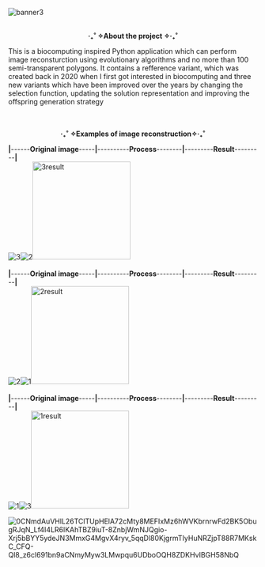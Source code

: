 
![banner3](https://user-images.githubusercontent.com/84241003/179009001-420b39a4-3eef-4253-b83c-4a6c1ec09180.gif)<br><br>

<p  align="center" style="bold">
<b> ‧₊˚ ✧About the project ✧‧₊˚</b>
</p>
This is a biocomputing inspired Python application which can perform image reconsturction using evolutionary algorithms and no more than 100 semi-transparent polygons. It contains a refference variant, which was created back in 2020 when I first got interested in biocomputing and three new variants which have been improved over the years by changing the selection function, updating the solution representation and improving the offspring generation strategy 
<br><br><br>
<p  align="center" style="bold">
<b>‧₊˚ ✧Examples of image reconstruction✧‧₊˚ </b>
</p>

 <b>|</b>------<b>Original image</b>-----<b>|</b>----------<b>Process</b>--------<b>|</b>---------<b>Result</b>---------<b>|</b>  
![3](https://user-images.githubusercontent.com/84241003/178973605-23500bb4-0b9d-4f1a-a2d1-133d4169ba48.png)![2](https://user-images.githubusercontent.com/84241003/178999054-f64b862b-eddf-4e51-a378-478bbda32e50.gif)<img width="198" alt="3result" src="https://user-images.githubusercontent.com/84241003/178973614-14f9c21c-4d91-437a-babe-ae9c949fd490.png">
<br><br>
 <b>|</b>------<b>Original image</b>-----<b>|</b>----------<b>Process</b>--------<b>|</b>---------<b>Result</b>---------<b>|</b>  
![2](https://user-images.githubusercontent.com/84241003/178973578-f2d42cb5-2464-4380-a816-9605cce20659.jpg)![1](https://user-images.githubusercontent.com/84241003/178998218-44379038-b331-4cda-86ed-ae5a60f01457.gif)<img width="198" alt="2result" src="https://user-images.githubusercontent.com/84241003/178973592-1062b13a-ade4-45b8-b450-1ac463a1fc43.png">
<br><br>
 <b>|</b>------<b>Original image</b>-----<b>|</b>----------<b>Process</b>--------<b>|</b>---------<b>Result</b>---------<b>|</b>  
![1](https://user-images.githubusercontent.com/84241003/178973538-c1caf73c-a673-4ede-ba2b-e3c28236bba4.jpg)![3](https://user-images.githubusercontent.com/84241003/178999068-30d18344-132b-4f42-af2d-98a92ffd14a3.gif)<img width="198" alt="1result" src="https://user-images.githubusercontent.com/84241003/178973554-98b9d591-8f6c-453d-b76c-67febcd9381f.png">







![0CNmdAuVHlL26TClTUpHElA72cMty8MEFIxMz6hWVKbrnrwFd2BK5ObugRJqN_Lf4I4LR6lKAhTBZ9iuT-8ZnbjWmNJQgio-Xrj5bBYY5ydeJN3MmxG4MgvX4ryv_5qqDl80KjgrmTIyHuNRZjpT88R7MKskC_CFQ-Ql8_z6cl691bn9aCNmyMyw3LMwpqu6UDboOQH8ZDKHvIBGH58NbQ](https://user-images.githubusercontent.com/84241003/178492412-b6b93642-b8b3-4ef3-b10e-fa9ee1c937d6.gif)

